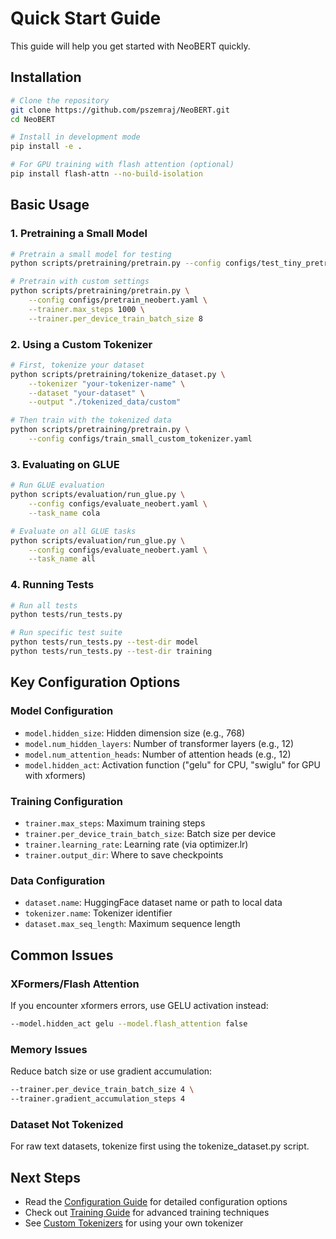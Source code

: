 # Quick Start Guide

This guide will help you get started with NeoBERT quickly.

## Installation

```bash
# Clone the repository
git clone https://github.com/pszemraj/NeoBERT.git
cd NeoBERT

# Install in development mode
pip install -e .

# For GPU training with flash attention (optional)
pip install flash-attn --no-build-isolation
```

## Basic Usage

### 1. Pretraining a Small Model

```bash
# Pretrain a small model for testing
python scripts/pretraining/pretrain.py --config configs/test_tiny_pretrain.yaml

# Pretrain with custom settings
python scripts/pretraining/pretrain.py \
    --config configs/pretrain_neobert.yaml \
    --trainer.max_steps 1000 \
    --trainer.per_device_train_batch_size 8
```

### 2. Using a Custom Tokenizer

```bash
# First, tokenize your dataset
python scripts/pretraining/tokenize_dataset.py \
    --tokenizer "your-tokenizer-name" \
    --dataset "your-dataset" \
    --output "./tokenized_data/custom"

# Then train with the tokenized data
python scripts/pretraining/pretrain.py \
    --config configs/train_small_custom_tokenizer.yaml
```

### 3. Evaluating on GLUE

```bash
# Run GLUE evaluation
python scripts/evaluation/run_glue.py \
    --config configs/evaluate_neobert.yaml \
    --task_name cola

# Evaluate on all GLUE tasks
python scripts/evaluation/run_glue.py \
    --config configs/evaluate_neobert.yaml \
    --task_name all
```

### 4. Running Tests

```bash
# Run all tests
python tests/run_tests.py

# Run specific test suite
python tests/run_tests.py --test-dir model
python tests/run_tests.py --test-dir training
```

## Key Configuration Options

### Model Configuration
- `model.hidden_size`: Hidden dimension size (e.g., 768)
- `model.num_hidden_layers`: Number of transformer layers (e.g., 12)
- `model.num_attention_heads`: Number of attention heads (e.g., 12)
- `model.hidden_act`: Activation function ("gelu" for CPU, "swiglu" for GPU with xformers)

### Training Configuration
- `trainer.max_steps`: Maximum training steps
- `trainer.per_device_train_batch_size`: Batch size per device
- `trainer.learning_rate`: Learning rate (via optimizer.lr)
- `trainer.output_dir`: Where to save checkpoints

### Data Configuration
- `dataset.name`: HuggingFace dataset name or path to local data
- `tokenizer.name`: Tokenizer identifier
- `dataset.max_seq_length`: Maximum sequence length

## Common Issues

### XFormers/Flash Attention
If you encounter xformers errors, use GELU activation instead:
```bash
--model.hidden_act gelu --model.flash_attention false
```

### Memory Issues
Reduce batch size or use gradient accumulation:
```bash
--trainer.per_device_train_batch_size 4 \
--trainer.gradient_accumulation_steps 4
```

### Dataset Not Tokenized
For raw text datasets, tokenize first using the tokenize_dataset.py script.

## Next Steps

- Read the [Configuration Guide](configuration.md) for detailed configuration options
- Check out [Training Guide](training.md) for advanced training techniques
- See [Custom Tokenizers](custom_tokenizers.md) for using your own tokenizer